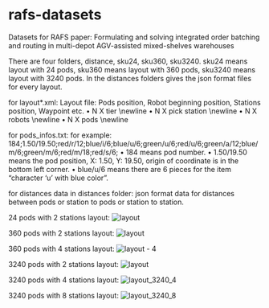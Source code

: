 # rafs-datasets
Datasets for RAFS paper: Formulating and solving integrated order batching and routing in multi-depot AGV-assisted mixed-shelves warehouses

There are four folders, distance, sku24, sku360, sku3240. sku24 means layout with 24 pods, sku360 means layout with 360 pods, sku3240 means layout with 3240 pods. In the distances folders gives the json format files for every layout.


for layout*.xml:
Layout file:
Pods position, Robot beginning position, Stations position, Waypoint etc.
•	N X tier \newline
•	N X pick station \newline
•	N X robots \newline
•	N X pods \newline

for pods_infos.txt:
for example: 184;1.50/19.50;red/r/12;blue/i/6;blue/u/6;green/u/6;red/u/6;green/a/12;blue/m/6;green/m/6;red/m/18;red/s/6;
•	184 means pod number.
•	1.50/19.50 means the pod position, X: 1.50, Y: 19.50, origin of coordinate is in the bottom left corner. 
•	blue/u/6 means there are 6 pieces for the item “character ‘u’ with blue color”.

for distances data in distances folder:
json format data for distances between pods or station to pods or station to station.



24 pods with 2 stations layout:
![layout](https://user-images.githubusercontent.com/61032543/162757138-cf804594-0423-4312-80a5-d41a87f0e340.png)

360 pods with 2 stations layout:
![layout](https://user-images.githubusercontent.com/61032543/162757436-eeb2f9ff-4821-4460-9241-471952914ceb.png)

360 pods with 4 stations layout:
![layout - 4](https://user-images.githubusercontent.com/61032543/162757473-b960f27e-67af-4ffc-9358-f43bade3dda0.png)

3240 pods with 2 stations layout:
![layout](https://user-images.githubusercontent.com/61032543/162757568-efb5eda0-f959-4ddb-a567-062c98c54b0d.png)

3240 pods with 4 stations layout:
![layout_3240_4](https://user-images.githubusercontent.com/61032543/162757614-ea09a803-9884-42c6-ab28-afde02876863.png)

3240 pods with 8 stations layout:
![layout_3240_8](https://user-images.githubusercontent.com/61032543/162757637-fbf4a6c1-40ef-45b0-8347-bacc05e56757.png)
